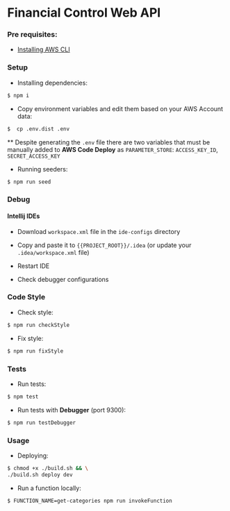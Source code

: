 # Financial Control Web API

### Pre requisites:

- [Installing AWS CLI](https://docs.aws.amazon.com/cli/latest/userguide/cli-chap-install.html)

### Setup

- Installing dependencies:

```bash
$ npm i
```

- Copy environment variables and edit them based on your AWS Account data:

```bash
$  cp .env.dist .env
```

** Despite generating the `.env` file there are two variables that must be
manually added to **AWS Code Deploy** as  `PARAMETER_STORE`: `ACCESS_KEY_ID`, `SECRET_ACCESS_KEY`

- Running seeders:

```bash
$ npm run seed
```

### Debug

#### Intellij IDEs

- Download `workspace.xml` file in the `ide-configs` directory

- Copy and paste it to `{{PROJECT_ROOT}}/.idea` (or update your `.idea/workspace.xml` file)

- Restart IDE

- Check debugger configurations

### Code Style

- Check style:

```bash
$ npm run checkStyle
```

- Fix style:

```bash
$ npm run fixStyle
```

### Tests

- Run tests:

```bash
$ npm test
```

- Run tests with **Debugger** (port 9300):

```bash
$ npm run testDebugger
```

### Usage

- Deploying:

```bash
$ chmod +x ./build.sh && \
./build.sh deploy dev
```

- Run a function locally:

```bash
$ FUNCTION_NAME=get-categories npm run invokeFunction
```
